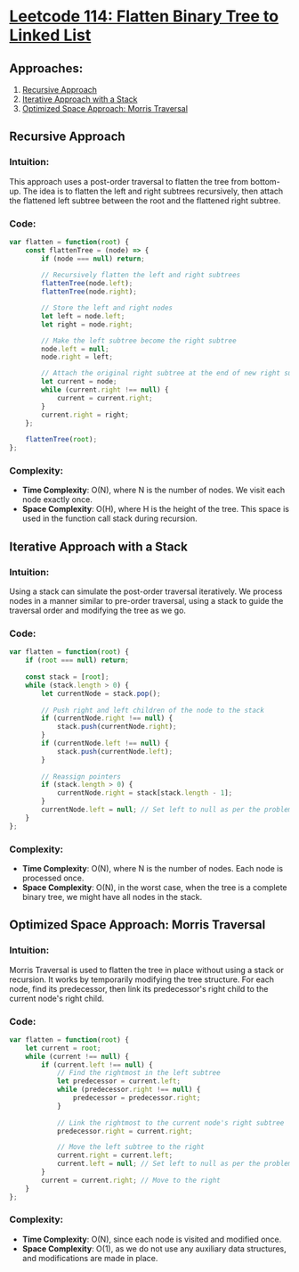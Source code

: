 # [Leetcode 114: Flatten Binary Tree to Linked List](https://leetcode.com/problems/flatten-binary-tree-to-linked-list/)

## Approaches:
1. [Recursive Approach](#recursive-approach)
2. [Iterative Approach with a Stack](#iterative-approach-with-a-stack)
3. [Optimized Space Approach: Morris Traversal](#optimized-space-approach-morris-traversal)

## Recursive Approach

### Intuition:
This approach uses a post-order traversal to flatten the tree from bottom-up. The idea is to flatten the left and right subtrees recursively, then attach the flattened left subtree between the root and the flattened right subtree.

### Code:
```javascript
var flatten = function(root) {
    const flattenTree = (node) => {
        if (node === null) return;
        
        // Recursively flatten the left and right subtrees
        flattenTree(node.left);
        flattenTree(node.right);

        // Store the left and right nodes
        let left = node.left;
        let right = node.right;

        // Make the left subtree become the right subtree
        node.left = null;
        node.right = left;

        // Attach the original right subtree at the end of new right subtree
        let current = node;
        while (current.right !== null) {
            current = current.right;
        }
        current.right = right;
    };
    
    flattenTree(root);
};
```

### Complexity:
- **Time Complexity**: O(N), where N is the number of nodes. We visit each node exactly once.
- **Space Complexity**: O(H), where H is the height of the tree. This space is used in the function call stack during recursion.

## Iterative Approach with a Stack

### Intuition:
Using a stack can simulate the post-order traversal iteratively. We process nodes in a manner similar to pre-order traversal, using a stack to guide the traversal order and modifying the tree as we go.

### Code:
```javascript
var flatten = function(root) {
    if (root === null) return;
    
    const stack = [root];
    while (stack.length > 0) {
        let currentNode = stack.pop();
        
        // Push right and left children of the node to the stack
        if (currentNode.right !== null) {
            stack.push(currentNode.right);
        }
        if (currentNode.left !== null) {
            stack.push(currentNode.left);
        }
        
        // Reassign pointers
        if (stack.length > 0) {
            currentNode.right = stack[stack.length - 1];
        }
        currentNode.left = null; // Set left to null as per the problem definition
    }
};
```

### Complexity:
- **Time Complexity**: O(N), where N is the number of nodes. Each node is processed once.
- **Space Complexity**: O(N), in the worst case, when the tree is a complete binary tree, we might have all nodes in the stack.

## Optimized Space Approach: Morris Traversal

### Intuition:
Morris Traversal is used to flatten the tree in place without using a stack or recursion. It works by temporarily modifying the tree structure. For each node, find its predecessor, then link its predecessor's right child to the current node's right child.

### Code:
```javascript
var flatten = function(root) {
    let current = root;
    while (current !== null) {
        if (current.left !== null) {
            // Find the rightmost in the left subtree
            let predecessor = current.left;
            while (predecessor.right !== null) {
                predecessor = predecessor.right;
            }
            
            // Link the rightmost to the current node's right subtree
            predecessor.right = current.right;

            // Move the left subtree to the right
            current.right = current.left;
            current.left = null; // Set left to null as per the problem definition
        }
        current = current.right; // Move to the right
    }
};
```

### Complexity:
- **Time Complexity**: O(N), since each node is visited and modified once.
- **Space Complexity**: O(1), as we do not use any auxiliary data structures, and modifications are made in place.


